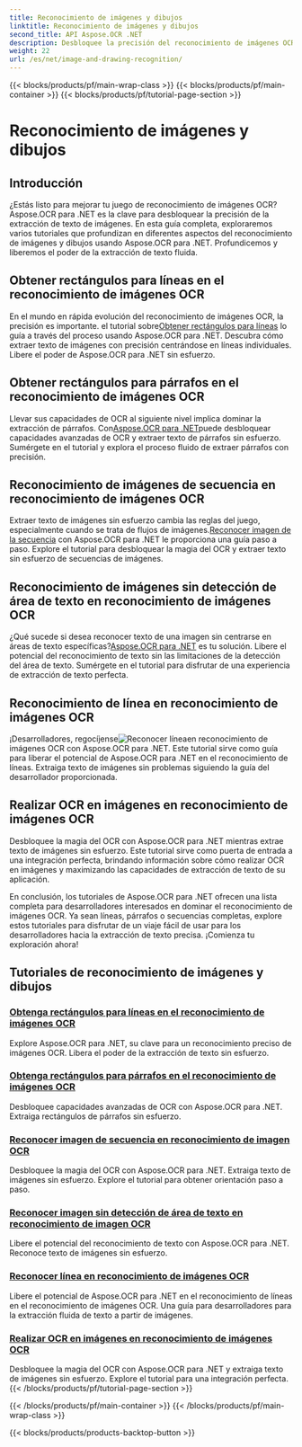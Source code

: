 ```yaml
---
title: Reconocimiento de imágenes y dibujos
linktitle: Reconocimiento de imágenes y dibujos
second_title: API Aspose.OCR .NET
description: Desbloquee la precisión del reconocimiento de imágenes OCR con Aspose.OCR para .NET. Extraiga texto de imágenes sin esfuerzo, ya sean líneas, párrafos o secuencias completas.
weight: 22
url: /es/net/image-and-drawing-recognition/
---
```


{{< blocks/products/pf/main-wrap-class >}}
{{< blocks/products/pf/main-container >}}
{{< blocks/products/pf/tutorial-page-section >}}

# Reconocimiento de imágenes y dibujos

## Introducción

¿Estás listo para mejorar tu juego de reconocimiento de imágenes OCR? Aspose.OCR para .NET es la clave para desbloquear la precisión de la extracción de texto de imágenes. En esta guía completa, exploraremos varios tutoriales que profundizan en diferentes aspectos del reconocimiento de imágenes y dibujos usando Aspose.OCR para .NET. Profundicemos y liberemos el poder de la extracción de texto fluida.

## Obtener rectángulos para líneas en el reconocimiento de imágenes OCR

 En el mundo en rápida evolución del reconocimiento de imágenes OCR, la precisión es importante. el tutorial sobre[Obtener rectángulos para líneas](./get-rectangles-for-lines/) lo guía a través del proceso usando Aspose.OCR para .NET. Descubra cómo extraer texto de imágenes con precisión centrándose en líneas individuales. Libere el poder de Aspose.OCR para .NET sin esfuerzo.

## Obtener rectángulos para párrafos en el reconocimiento de imágenes OCR

 Llevar sus capacidades de OCR al siguiente nivel implica dominar la extracción de párrafos. Con[Aspose.OCR para .NET](./get-rectangles-for-paragraphs/)puede desbloquear capacidades avanzadas de OCR y extraer texto de párrafos sin esfuerzo. Sumérgete en el tutorial y explora el proceso fluido de extraer párrafos con precisión.

## Reconocimiento de imágenes de secuencia en reconocimiento de imágenes OCR

 Extraer texto de imágenes sin esfuerzo cambia las reglas del juego, especialmente cuando se trata de flujos de imágenes.[Reconocer imagen de la secuencia](./recognize-image-from-stream/) con Aspose.OCR para .NET le proporciona una guía paso a paso. Explore el tutorial para desbloquear la magia del OCR y extraer texto sin esfuerzo de secuencias de imágenes.

## Reconocimiento de imágenes sin detección de área de texto en reconocimiento de imágenes OCR

 ¿Qué sucede si desea reconocer texto de una imagen sin centrarse en áreas de texto específicas?[Aspose.OCR para .NET](./recognize-image-without-text-area-detection/) es tu solución. Libere el potencial del reconocimiento de texto sin las limitaciones de la detección del área de texto. Sumérgete en el tutorial para disfrutar de una experiencia de extracción de texto perfecta.

## Reconocimiento de línea en reconocimiento de imágenes OCR

 ¡Desarrolladores, regocíjense![Reconocer línea](./recognize-line/)en reconocimiento de imágenes OCR con Aspose.OCR para .NET. Este tutorial sirve como guía para liberar el potencial de Aspose.OCR para .NET en el reconocimiento de líneas. Extraiga texto de imágenes sin problemas siguiendo la guía del desarrollador proporcionada.

## Realizar OCR en imágenes en reconocimiento de imágenes OCR
Desbloquee la magia del OCR con Aspose.OCR para .NET mientras extrae texto de imágenes sin esfuerzo. Este tutorial sirve como puerta de entrada a una integración perfecta, brindando información sobre cómo realizar OCR en imágenes y maximizando las capacidades de extracción de texto de su aplicación.

En conclusión, los tutoriales de Aspose.OCR para .NET ofrecen una lista completa para desarrolladores interesados en dominar el reconocimiento de imágenes OCR. Ya sean líneas, párrafos o secuencias completas, explore estos tutoriales para disfrutar de un viaje fácil de usar para los desarrolladores hacia la extracción de texto precisa. ¡Comienza tu exploración ahora!
## Tutoriales de reconocimiento de imágenes y dibujos
### [Obtenga rectángulos para líneas en el reconocimiento de imágenes OCR](./get-rectangles-for-lines/)
Explore Aspose.OCR para .NET, su clave para un reconocimiento preciso de imágenes OCR. Libera el poder de la extracción de texto sin esfuerzo.
### [Obtenga rectángulos para párrafos en el reconocimiento de imágenes OCR](./get-rectangles-for-paragraphs/)
Desbloquee capacidades avanzadas de OCR con Aspose.OCR para .NET. Extraiga rectángulos de párrafos sin esfuerzo.
### [Reconocer imagen de secuencia en reconocimiento de imagen OCR](./recognize-image-from-stream/)
Desbloquee la magia del OCR con Aspose.OCR para .NET. Extraiga texto de imágenes sin esfuerzo. Explore el tutorial para obtener orientación paso a paso.
### [Reconocer imagen sin detección de área de texto en reconocimiento de imagen OCR](./recognize-image-without-text-area-detection/)
Libere el potencial del reconocimiento de texto con Aspose.OCR para .NET. Reconoce texto de imágenes sin esfuerzo.
### [Reconocer línea en reconocimiento de imágenes OCR](./recognize-line/)
Libere el potencial de Aspose.OCR para .NET en el reconocimiento de líneas en el reconocimiento de imágenes OCR. Una guía para desarrolladores para la extracción fluida de texto a partir de imágenes.
### [Realizar OCR en imágenes en reconocimiento de imágenes OCR](./perform-ocr-on-image/)
Desbloquee la magia del OCR con Aspose.OCR para .NET y extraiga texto de imágenes sin esfuerzo. Explore el tutorial para una integración perfecta.
{{< /blocks/products/pf/tutorial-page-section >}}

{{< /blocks/products/pf/main-container >}}
{{< /blocks/products/pf/main-wrap-class >}}

{{< blocks/products/products-backtop-button >}}
